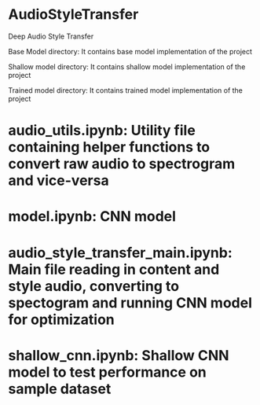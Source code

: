 # AudioStyleTransfer
Deep Audio Style Transfer


Base Model directory: It contains base model implementation of the project

Shallow model directory: It contains shallow model implementation of the project


Trained model directory: It contains trained model implementation of the project



# audio_utils.ipynb: Utility file containing helper functions to convert raw audio to spectrogram and vice-versa

# model.ipynb: CNN model

# audio_style_transfer_main.ipynb: Main file reading in content and style audio, converting to spectogram and running CNN model for optimization

# shallow_cnn.ipynb: Shallow CNN model to test performance on sample dataset
